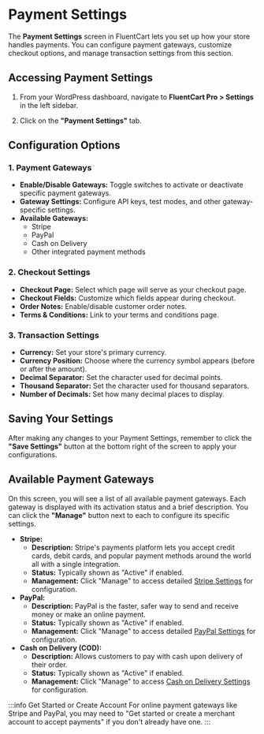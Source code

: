 # Payment Settings

The **Payment Settings** screen in FluentCart lets you set up how your store handles payments. You can configure payment gateways, customize checkout options, and manage transaction settings from this section.


## Accessing Payment Settings

1.  From your WordPress dashboard, navigate to **FluentCart Pro > Settings** in the left sidebar.
2.  Click on the **"Payment Settings"** tab.

    <!-- ![Screenshot of Payment Settings Tab](@mages/settings-configuration/payment-settings-tab.png) -->

## Configuration Options

### 1. Payment Gateways

* **Enable/Disable Gateways:** Toggle switches to activate or deactivate specific payment gateways.
* **Gateway Settings:** Configure API keys, test modes, and other gateway-specific settings.
* **Available Gateways:**
    * Stripe
    * PayPal
    * Cash on Delivery
    * Other integrated payment methods

### 2. Checkout Settings

* **Checkout Page:** Select which page will serve as your checkout page.
* **Checkout Fields:** Customize which fields appear during checkout.
* **Order Notes:** Enable/disable customer order notes.
* **Terms & Conditions:** Link to your terms and conditions page.

### 3. Transaction Settings

* **Currency:** Set your store's primary currency.
* **Currency Position:** Choose where the currency symbol appears (before or after the amount).
* **Decimal Separator:** Set the character used for decimal points.
* **Thousand Separator:** Set the character used for thousand separators.
* **Number of Decimals:** Set how many decimal places to display.

## Saving Your Settings

After making any changes to your Payment Settings, remember to click the **"Save Settings"** button at the bottom right of the screen to apply your configurations.

## Available Payment Gateways

On this screen, you will see a list of all available payment gateways. Each gateway is displayed with its activation status and a brief description. You can click the **"Manage"** button next to each to configure its specific settings. 

* **Stripe:** 
    * **Description:** Stripe's payments platform lets you accept credit cards, debit cards, and popular payment methods around the world all with a single integration. 
    * **Status:** Typically shown as "Active" if enabled. 
    * **Management:** Click "Manage" to access detailed [Stripe Settings](/payments-checkout/connecting-payment-gateways/stripe-settings) for configuration. 
* **PayPal:** 
    * **Description:** PayPal is the faster, safer way to send and receive money or make an online payment. 
    * **Status:** Typically shown as "Active" if enabled. 
    * **Management:** Click "Manage" to access detailed [PayPal Settings](/guide/payments-checkout/connecting-payment-gateways/paypal-settings) for configuration. 
* **Cash on Delivery (COD):** 
    * **Description:** Allows customers to pay with cash upon delivery of their order. 
    * **Status:** Typically shown as "Active" if enabled. 
    * **Management:** Click "Manage" to access [Cash on Delivery Settings](/guide/payments-checkout/connecting-payment-gateways/cash-on-delivery-settings) for configuration. 

:::info Get Started or Create Account
For online payment gateways like Stripe and PayPal, you may need to "Get started or create a merchant account to accept payments" if you don't already have one. 
:::


